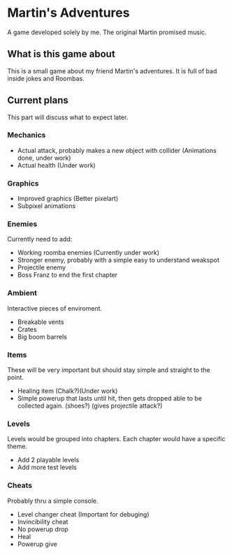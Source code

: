 # Martin's Adventures
A game developed solely by me. The original Martin promised music.

## What is this game about
This is a small game about my friend Martin's adventures. It is full of bad inside jokes and Roombas.

## Current plans
This part will discuss what to expect later.
### Mechanics
  - Actual attack, probably makes a new object with collider (Animations done, under work)
  - Actual health (Under work)
### Graphics
  - Improved graphics (Better pixelart)
  - Subpixel animations
### Enemies
Currently need to add:
  - Working roomba enemies (Currently under work)
  - Stronger enemy, probably with a simple easy to understand weakspot
  - Projectile enemy
  - Boss Franz to end the first chapter
### Ambient
Interactive pieces of enviroment.
  - Breakable vents
  - Crates
  - Big boom barrels
### Items
These will be very important but should stay simple and straight to the point.
  - Healing item (Chalk?)(Under work)
  - Simple powerup that lasts until hit, then gets dropped able to be collected again. (shoes?) (gives projectile attack?)
### Levels
Levels would be grouped into chapters. Each chapter would have a specific theme.
  - Add 2 playable levels
  - Add more test levels
### Cheats
Probably thru a simple console.
  - Level changer cheat (Important for debuging)
  - Invincibility cheat
  - No powerup drop
  - Heal
  - Powerup give
